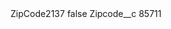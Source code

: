 <?xml version="1.0" encoding="UTF-8"?>
<CustomMetadata xmlns="http://soap.sforce.com/2006/04/metadata" xmlns:xsi="http://www.w3.org/2001/XMLSchema-instance" xmlns:xsd="http://www.w3.org/2001/XMLSchema">
    <label>ZipCode2137</label>
    <protected>false</protected>
    <values>
        <field>Zipcode__c</field>
        <value xsi:type="xsd:string">85711</value>
    </values>
</CustomMetadata>
